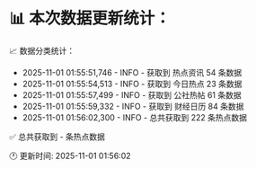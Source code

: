 📊 本次数据更新统计：
==========================

📈 数据分类统计：
- 2025-11-01 01:55:51,746 - INFO - 获取到 热点资讯 54 条数据
- 2025-11-01 01:55:54,513 - INFO - 获取到 今日热点 23 条数据
- 2025-11-01 01:55:57,499 - INFO - 获取到 公社热帖 61 条数据
- 2025-11-01 01:55:59,332 - INFO - 获取到 财经日历 84 条数据
- 2025-11-01 01:56:02,300 - INFO - 总共获取到 222 条热点数据

✅ 总共获取到 - 条热点数据

🕐 更新时间: 2025-11-01 01:56:02
